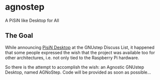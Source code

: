 # agnostep
A PiSiN like Desktop for All

## The Goal
While announcing [PisiN Desktop](https://github.com/pcardona34/pi-step-initiative) at the GNUstep Discuss List, it happened that some people expressed the wish that the project was available too for other architectures, i.e. not only tied to the Raspberry Pi hardware.

So there is the attempt to accomplish the wish: an Agnostic GNUstep Desktop, named AGNoStep.
Code will be provided as soon as possible...
